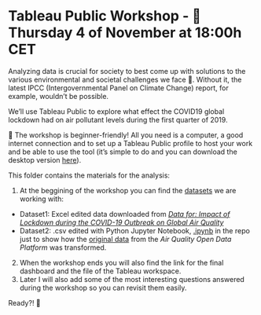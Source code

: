 # Tableau Public Workshop - 📍 Thursday 4 of November at 18:00h CET

Analyzing data is crucial for society to best come up with solutions to the various environmental and societal challenges we face 🎯. Without it, the latest IPCC (Intergovernmental Panel on Climate Change) report, for example, wouldn’t be possible.

We’ll use Tableau Public to explore what effect the COVID19 global lockdown had on air pollutant levels during the first quarter of 2019.

📌 The workshop is beginner-friendly! All you need is a computer, a good internet connection and to set up a Tableau Public profile to host your work and be able to use the tool (it’s simple to do and you can download the desktop version [here](https://public.tableau.com/s/)).

This folder contains the materials for the analysis:

1) At the beggining of the workshop you can find the 
[datasets](https://github.com/ang-ferriz/Tableau_Public_Workshop/tree/main/Tableau_Public_Workshop/Datasets) we are working with:
- Dataset1: Excel edited data downloaded from [_Data for: Impact of Lockdown during the COVID-19 Outbreak on Global Air Quality_](https://data.mendeley.com/datasets/wwjnw24xvk/1)
- Dataset2: .csv edited with Python Jupyter Notebook, [.ipynb](https://github.com/ang-ferriz/Tableau_Public_Workshop/blob/main/pre_processing_Q12020_data.ipynb) in the repo just to show how the [original data](https://aqicn.org/data-platform/covid19/) from the _Air Quality Open Data Platform_ was transformed.
            
2) When the workshop ends you will also find the link for the final dashboard and the file of the Tableau workspace.
3) Later I will also add some of the most interesting questions answered during the workshop so you can revisit them easily.

Ready?! 🙌

